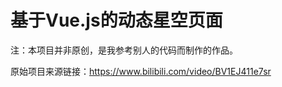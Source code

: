 #  基于Vue.js的动态星空页面

注：本项目并非原创，是我参考别人的代码而制作的作品。

原始项目来源链接：https://www.bilibili.com/video/BV1EJ411e7sr

